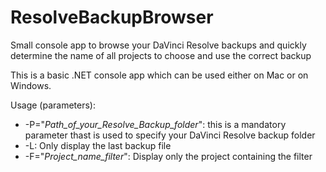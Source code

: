 # ResolveBackupBrowser
Small console app to browse your DaVinci Resolve backups and quickly determine the name of all projects to choose and use the correct backup

This is a basic .NET console app which can be used either on Mac or on Windows.

Usage (parameters):
- -P="_Path_of_your_Resolve_Backup_folder_": this is a mandatory parameter thast is used to specify your DaVinci Resolve backup folder
- -L: Only display the last backup file
- -F="_Project_name_filter_": Display only the project containing the filter

